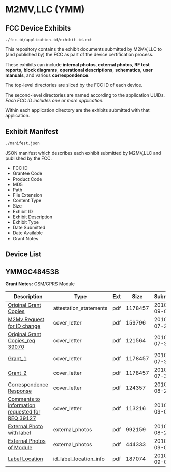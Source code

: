 # M2MV,LLC (YMM)
## FCC Device Exhibits

```
./fcc-id/application-id/exhibit-id.ext
```

This repository contains the exhibit documents submitted by M2MV,LLC to (and published by) the FCC as part of the device certification process.

These exhibits can include **internal photos**, **external photos**, **RF test reports**, **block diagrams**, **operational descriptions**, **schematics**, **user manuals**, and various **correspondence**.

The top-level directories are sliced by the FCC ID of each device.

The second-level directories are named according to the application UUIDs. *Each FCC ID includes one or more application.*

Within each application directory are the exhibits submitted with that application. 

## Exhibit Manifest

```
./manifest.json
```

JSON manifest which describes each exhibit submitted by M2MV,LLC and published by the FCC.

- FCC ID
- Grantee Code
- Product Code
- MD5
- Path
- File Extension
- Content Type
- Size
- Exhibit ID
- Exhibit Description
- Exhibit Type
- Date Submitted
- Date Available
- Grant Notes

## Device List
## YMMGC484538
**Grant Notes:** GSM/GPRS Module

| Description | Type | Ext | Size | Submitted | Available |
| ----------- | ---- | --- | ---- | --------- | --------- |
| [Original Grant Copies](YMMGC484538/b1688f8d51a1635c51643b75671a9f30/1319802.pdf) | attestation_statements | pdf | 1178457 | 2010-09-03 | 2010-09-30 |
| [M2Mv Request for ID change](YMMGC484538/b1688f8d51a1635c51643b75671a9f30/1315037.pdf) | cover_letter | pdf | 159796 | 2010-07-21 | 2010-09-30 |
| [Original Grant Copies_req 39070](YMMGC484538/b1688f8d51a1635c51643b75671a9f30/1319800.pdf) | cover_letter | pdf | 121564 | 2010-07-30 | 2010-09-30 |
| [Grant_1](YMMGC484538/b1688f8d51a1635c51643b75671a9f30/1319802.pdf) | cover_letter | pdf | 1178457 | 2010-07-30 | 2010-09-30 |
| [Grant_2](YMMGC484538/b1688f8d51a1635c51643b75671a9f30/1319803.pdf) | cover_letter | pdf | 1178457 | 2010-07-30 | 2010-09-30 |
| [Correspondence Response](YMMGC484538/b1688f8d51a1635c51643b75671a9f30/1331467.pdf) | cover_letter | pdf | 124357 | 2010-08-24 | 2010-09-30 |
| [Comments to information requested for REQ  39127](YMMGC484538/b1688f8d51a1635c51643b75671a9f30/1337976.pdf) | cover_letter | pdf | 113216 | 2010-09-03 | 2010-09-30 |
| [External Photo with label](YMMGC484538/b1688f8d51a1635c51643b75671a9f30/1331472.pdf) | external_photos | pdf | 992159 | 2010-08-24 | 2010-09-30 |
| [External Photos of Module](YMMGC484538/b1688f8d51a1635c51643b75671a9f30/1337945.pdf) | external_photos | pdf | 444333 | 2010-09-03 | 2010-09-30 |
| [Label Location](YMMGC484538/b1688f8d51a1635c51643b75671a9f30/1337944.pdf) | id_label_location_info | pdf | 187074 | 2010-09-03 | 2010-09-30 |
